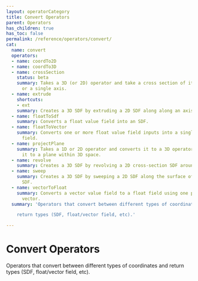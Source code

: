 ```yaml
---
layout: operatorCategory
title: Convert Operators
parent: Operators
has_children: true
has_toc: false
permalink: /reference/operators/convert/
cat:
  name: convert
  operators:
  - name: coordTo2D
  - name: coordTo3D
  - name: crossSection
    status: beta
    summary: Takes a 3D (or 2D) operator and take a cross section of it across a plane
      or a single axis.
  - name: extrude
    shortcuts:
    - ext
    summary: Creates a 3D SDF by extruding a 2D SDF along along an axis.
  - name: floatToSdf
    summary: Converts a float value field into an SDF.
  - name: floatToVector
    summary: Converts one or more float value field inputs into a single vector value
      field.
  - name: projectPlane
    summary: Takes a 1D or 2D operator and converts it to a 3D operator by mapping
      it to a plane within 3D space.
  - name: revolve
    summary: Creates a 3D SDF by revolving a 2D cross-section SDF around an axis.
  - name: sweep
    summary: Creates a 3D SDF by sweeping a 2D SDF along the surface of another 2D
      SDF.
  - name: vectorToFloat
    summary: Converts a vector value field to a float field using one part of the
      vector.
  summary: 'Operators that convert between different types of coordinates and

    return types (SDF, float/vector field, etc).'

---
```


# Convert Operators

Operators that convert between different types of coordinates and
return types (SDF, float/vector field, etc).
